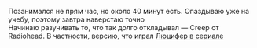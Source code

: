 Позанимался не прям час, но около 40 минут есть. Опаздываю уже на учебу, поэтому завтра наверстаю точно
<br>
Начинаю разучивать то, что так долго откладывал — Creep от Radiohead. В частности, версию, что играл [Люцифер в сериале](https://www.youtube.com/watch?v=MHjd47Uye8Y)
